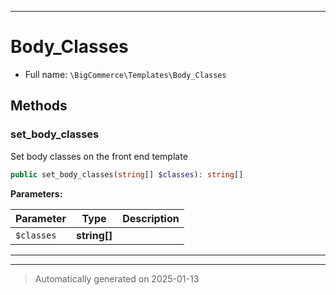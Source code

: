 ***

# Body_Classes





* Full name: `\BigCommerce\Templates\Body_Classes`




## Methods


### set_body_classes

Set body classes on the front end template

```php
public set_body_classes(string[] $classes): string[]
```








**Parameters:**

| Parameter | Type | Description |
|-----------|------|-------------|
| `$classes` | **string[]** |  |





***


***
> Automatically generated on 2025-01-13
